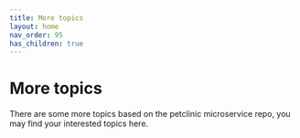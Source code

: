 ```yaml
---
title: More topics
layout: home
nav_order: 95
has_children: true
---
```


# More topics

There are some more topics based on the petclinic microservice repo, you may find your interested topics here.
